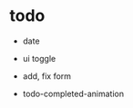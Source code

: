 # todo

- date

- ui toggle
- add, fix form

<!-- - 하위 할일 목록 감추기 -->
<!-- - 하위 투두가 모두 cmp상태면 상위도 cmp -->

- todo-completed-animation
